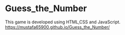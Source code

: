 # Guess_the_Number
This game is developed using HTML,CSS and JavaScript.
https://mustafa65900.github.io/Guess_the_Number/
